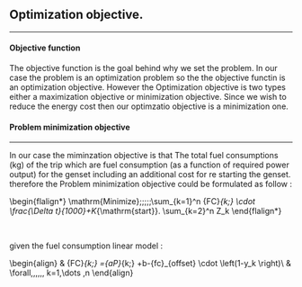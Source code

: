## Optimization objective.
---

#### Objective function

The objective function is the goal behind why we set the problem. In our case the problem is an optimization problem so the the objective functin is an optimization objective. However the Optimization objective is two types either a maximization objective or minimization objective. Since we wish to reduce the energy cost then our optimzatio objective is a minimization one. 


#### Problem minimization objective
---

In our case the miminzation objective is that The total fuel consumptions (kg) of the trip which are fuel consumption (as a function of required power output) for the genset including an additional cost for re starting the genset. therefore the Problem minimization objective could be formulated as follow : 

\begin{flalign*}
\mathrm{Minimize}\;\;\;\;\;\sum_{k=1}^n {FC}_{k\;} \cdot \frac{\Delta t}{1000}+K_{\mathrm{start}}. \sum_{k=2}^n Z_k 
\end{flalign*}

<br>

given the fuel consumption linear model : 

\begin{align}
& {FC}_{k\;} ={aP}_{k\;} +b-{fc}_{offset} \cdot \left(1-y_k \right)\  & \forall\,\,\,\,\,\, k=1,\dots ,n
\end{align}

<br>

